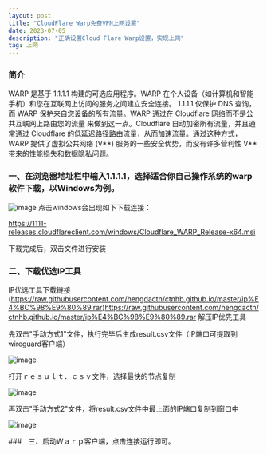 ```yaml
---
layout: post
title: "CloudFlare Warp免费VPN上网设置"
date: 2023-07-05
description: "正确设置Cloud Flare Warp设置，实现上网"
tag: 上网
---
```


### 简介
WARP 是基于 1.1.1.1 构建的可选应用程序。WARP 在个人设备（如计算机和智能手机）和您在互联网上访问的服务之间建立安全连接。
1.1.1.1 仅保护 DNS 查询，而 WARP 保护来自您设备的所有流量。WARP 通过在 Cloudflare 网络而不是公共互联网上路由您的流量
来做到这一点。Cloudflare 自动加密所有流量，并且通常通过 Cloudflare 的低延迟路径路由流量，从而加速流量。通过这种方式，
WARP 提供了虚拟公共网络 (V**) 服务的一些安全优势，而没有许多营利性 V** 带来的性能损失和数据隐私问题。

### 一、在浏览器地址栏中输入1.1.1.1，选择适合你自己操作系统的warp软件下载，以Windows为例。

![image](https://github.com/hengdactn/ctnhb.github.io/assets/70909689/1d5a5037-6ff9-478c-9562-492274aa2538)
点击windows会出现如下下载连接：

https://1111-releases.cloudflareclient.com/windows/Cloudflare_WARP_Release-x64.msi

下载完成后，双击文件进行安装
### 二、下载优选IP工具

IP优选工具下载链接
(https://raw.githubusercontent.com/hengdactn/ctnhb.github.io/master/ip%E4%BC%98%E9%80%89.rar)https://raw.githubusercontent.com/hengdactn/ctnhb.github.io/master/ip%E4%BC%98%E9%80%89.rar
解压IP优先工具

先双击"手动方式1"文件，执行完毕后生成result.csv文件（IP端口可提取到wireguard客户端）

![image](https://github.com/hengdactn/ctnhb.github.io/assets/70909689/fda36047-470c-4f55-b040-6af61aec7761)

打开ｒｅｓｕｌｔ．ｃｓｖ文件，选择最快的节点复制

![image](https://github.com/hengdactn/ctnhb.github.io/assets/70909689/7de57bee-4638-438e-a54f-459b21f9ccf9)


再双击"手动方式2"文件，将result.csv文件中最上面的IP端口复制到窗口中

![image](https://github.com/hengdactn/ctnhb.github.io/assets/70909689/e473b917-88ee-4f4d-a90f-e2dbba7187aa)

###　三、启动Wａｒｐ客户端，点击连接运行即可。




